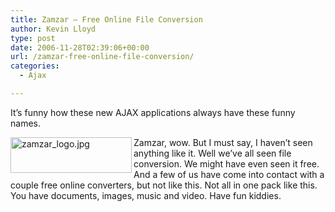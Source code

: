 ```yaml
---
title: Zamzar – Free Online File Conversion
author: Kevin Lloyd
type: post
date: 2006-11-28T02:39:06+00:00
url: /zamzar-free-online-file-conversion/
categories:
  - Ajax

---
```

<!--adsense-->It&#8217;s funny how these new AJAX applications always have these funny names. 

[<img src="/wp-content/uploads/zamzar_logo.jpg" alt="zamzar_logo.jpg" title="zamzar_logo.jpg" align="left" width="194" height="57" border="0" />][1]Zamzar, wow. But I must say, I haven&#8217;t seen anything like it. Well we&#8217;ve all seen file conversion. We might have even seen it free. And a few of us have come into contact with a couple free online converters, but not like this. Not all in one pack like this. You have documents, images, music and video. Have fun kiddies.

 [1]: http://www.zamzar.com/